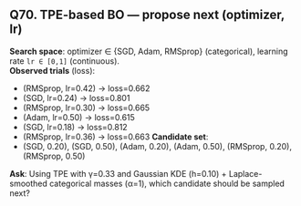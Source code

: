 ## Q70. TPE-based BO — propose next (optimizer, lr)
**Search space**: optimizer ∈ {SGD, Adam, RMSprop} (categorical), learning rate `lr ∈ [0,1]` (continuous).  
**Observed trials** (loss):
- (RMSprop, lr=0.42) → loss=0.662
- (SGD, lr=0.24) → loss=0.801
- (RMSprop, lr=0.30) → loss=0.665
- (Adam, lr=0.50) → loss=0.615
- (SGD, lr=0.18) → loss=0.812
- (RMSprop, lr=0.36) → loss=0.663
**Candidate set**:
- (SGD, 0.20), (SGD, 0.50), (Adam, 0.20), (Adam, 0.50), (RMSprop, 0.20), (RMSprop, 0.50)

**Ask**: Using TPE with γ=0.33 and Gaussian KDE (h=0.10) + Laplace-smoothed categorical masses (α=1), which candidate should be sampled next?
